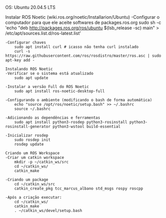 OS: Ubuntu 20.04.5 LTS

Instalar ROS Noetic (wiki.ros.org/noetic/Installarion/Ubuntu)
	-Configurar o computador para que ele aceite softwares de packages.ros.org
		sudo sh -c 'echo "deb http://packages.ros.org/ros/ubuntu $(lsb_release -sc) main" > /etc/apt/sources.list.d/ros-latest.list'
	
	-Configurar chaves
		sudo apt install curl # icasso não tenha curl instalado
		curl -s https://raw.githubusercontent.com/ros/rosdistro/master/ros.asc | sudo apt-key add -	
	
	Instalando ROS Noetic
	-Verificar se o sistema está atualizado
		sudo apt update
	
	-Instalar a versão Full do ROS Noetic
		sudo apt install ros-noetic-desktop-full
	
	-Configurando o ambiente (modificando o bash de forma automática)	
		echo "source /opt/ros/noetic/setup.bash" >> ~/.bashrc
		source ~/.bashrc
	
	-Adicionando as dependências e ferramentas 
		sudo apt install python3-rosdep python3-rosinstall python3-rosinstall-generator python3-wstool build-essential
	
	-Inicializar rosdep
		sudo rosdep init
		rosdep update
		
	Criando um ROS Workspace
	-Criar um catkin workspace
		mkdir -p ~/catkin_ws/src
		cd ~/catkin_ws/		
		catkin_make

	-Criando um package
		cd ~/catkin_ws/src
		catkin_create_pkg tcc_marcus_albano std_msgs rospy roscpp
		
	-Após a criação executar:
		cd ~/catkin_ws/ 		
		catkin_make
		. ~/catkin_ws/devel/setup.bash
